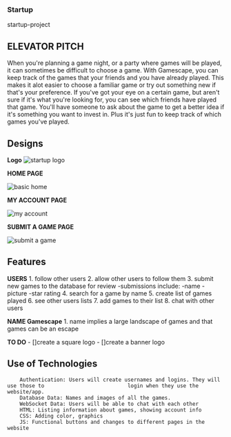 ### Startup
startup-project

## ELEVATOR PITCH

When you're planning a game night, or a party where games will be played, it can sometimes be difficult to choose a game. With Gamescape, you can keep track of the games that your friends and you have already played. This makes it alot easier to choose a familiar game or try out something new if that's your preference. If you've got your eye on a certain game, but aren't sure if it's what you're looking for, you can see which friends have played that game. You'll have someone to ask about the game to get a better idea if it's something you want to invest in. Plus it's just fun to keep track of which games you've played.

## Designs

**Logo**
![startup logo](https://github.com/lexiloocastle/startup/assets/156277323/980a9a07-b043-40ff-84c0-5b208f6b36fd)



**HOME PAGE**

![basic home](https://github.com/lexiloocastle/startup/assets/156277323/1ed4ac94-9d8d-45df-9c3a-31f05f2f667c)


**MY ACCOUNT PAGE**

![my account](https://github.com/lexiloocastle/startup/assets/156277323/079776f3-87ea-41f0-bf08-15fa0deac7a6)


**SUBMIT A GAME PAGE**

![submit a game](https://github.com/lexiloocastle/startup/assets/156277323/1759f766-b93c-4e19-8f89-df3866d89838)

## Features

**USERS** 
        1. follow other users
        2. allow other users to follow them
        3. submit new games to the database for review
            -submissions include:
                -name
                -picture
                -star rating
        4. search for a game by name
        5. create list of games played
        6. see other users lists
        7. add games to their list
        8. chat with other users

**NAME Gamescape**
        1. name implies a large landscape of games and that games can be an escape

**TO DO**
        - []create a square logo
        - []create a banner logo

## Use of Technologies
        Authentication: Users will create usernames and logins. They will use those to                           login when they use the website/app.
        Database Data: Names and images of all the games.
        WebSocket Data: Users will be able to chat with each other
        HTML: Listing information about games, showing account info
        CSS: Adding color, graphics
        JS: Functional buttons and changes to different pages in the website
        
